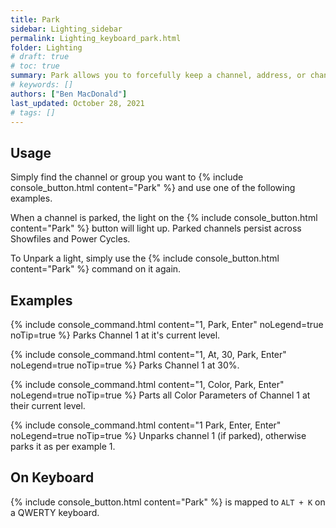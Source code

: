 ```yaml
---
title: Park
sidebar: Lighting_sidebar
permalink: Lighting_keyboard_park.html
folder: Lighting
# draft: true
# toc: true
summary: Park allows you to forcefully keep a channel, address, or channel parameter at a set level. Parked channels are ignored in record commands.
# keywords: []
authors: ["Ben MacDonald"]
last_updated: October 28, 2021
# tags: []
---
```


## Usage
Simply find the channel or group you want to {% include console_button.html content="Park" %} and use one of the following examples.

When a channel is parked, the light on the {% include console_button.html content="Park" %} button will light up. Parked channels persist across Showfiles and Power Cycles.

To Unpark a light, simply use the {% include console_button.html content="Park" %} command on it again.
## Examples
{% include console_command.html content="1, Park, Enter" noLegend=true noTip=true %}
Parks Channel 1 at it's current level.

{% include console_command.html content="1, At, 30, Park, Enter" noLegend=true noTip=true %}
Parks Channel 1 at 30%.

{% include console_command.html content="1, Color, Park, Enter" noLegend=true noTip=true %}
Parts all Color Parameters of Channel 1 at their current level.

{% include console_command.html content="1 Park, Enter, Enter" noLegend=true noTip=true %}
Unparks channel 1 (if parked), otherwise parks it as per example 1.

## On Keyboard
{% include console_button.html content="Park" %} is mapped to `ALT + K` on a QWERTY keyboard.